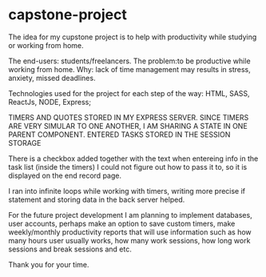 # capstone-project



The idea for my cupstone project is to help with productivity while studying or working from home.

The end-users: students/freelancers.
The problem:to be productive while working from home. 
Why: lack of time management may results in stress, anxiety, missed deadlines.

Technologies used
for the project for each 
step of the way:
HTML, SASS, ReactJs, NODE, Express;

TIMERS AND QUOTES STORED IN MY EXPRESS SERVER.
SINCE TIMERS ARE VERY SIMULAR TO ONE ANOTHER, I AM SHARING A STATE IN ONE PARENT COMPONENT.
ENTERED TASKS STORED IN THE SESSION STORAGE

There is a checkbox added together with the text when entereing info in the task list (inside the timers)
I could not figure out how to pass it to, so it is displayed on the end record page.

I ran into infinite loops while working with timers, writing more precise if statement and storing data in the back server helped.

For the future project development I am planning to implement databases, user accounts, perhaps make an option to save custom timers, make weekly/monthly productivity reports that will use information such as how many hours user usually works, how many work sessions, how long work sessions and break sessions and etc.

Thank you for your time.
